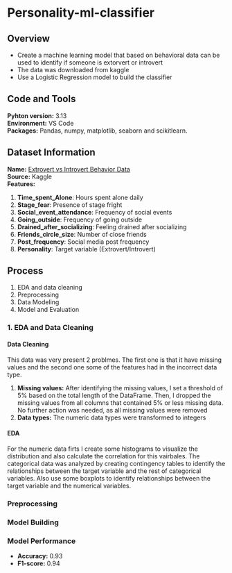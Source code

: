 # Personality-ml-classifier
## Overview
* Create a machine learning model that based on behavioral data can be used to identify if someone is extorvert or introvert
* The data was downloaded from kaggle
* Use a Logistic Regression model to build the classifier

## Code and Tools
**Pyhton version:** 3.13  
**Environment:** VS Code  
**Packages:** Pandas, numpy, matplotlib, seaborn and scikitlearn.  

## Dataset Information
**Name:** [Extrovert vs Introvert Behavior Data](https://www.kaggle.com/datasets/rakeshkapilavai/extrovert-vs-introvert-behavior-data?select=personality_dataset.csv)  
**Source:** Kaggle  
**Features:**
1. **Time_spent_Alone**: Hours spent alone daily  
2. **Stage_fear**: Presence of stage fright
3. **Social_event_attendance**: Frequency of social events
4. **Going_outside**: Frequency of going outside
5. **Drained_after_socializing**: Feeling drained after socializing
6. **Friends_circle_size**: Number of close friends
7. **Post_frequency**: Social media post frequency
8. **Personality**: Target variable (Extrovert/Introvert)

## **Process**
1. EDA and data cleaning
2. Preprocessing
3. Data Modeling
4. Model and Evaluation

### 1. EDA and Data Cleaning 
#### Data Cleaning
This data was very present 2 problmes. The first one is that it have missing values and the second one some of the features had in the incorrect data type.

1. **Missing values:** After identifying the missing values, I set a threshold of 5% based on the total length of the DataFrame. Then, I dropped the missing values from all columns that contained 5% or less missing data. No further action was needed, as all missing values were removed
2. **Data types:** The numeric data types were transformed to integers

#### EDA
For the numeric data firts I create some histograms to visualize the distribution and also calculate the correlation for this vairbales. The categorical data was analyzed by creating contingency tables to identify the relationships between the target variable and the rest of categorical variables. Also use some boxplots to identify relationships between the target variable and the numerical variables.



### Preprocessing

### Model Building 

### Model Performance

+ **Accuracy:** 0.93
+ **F1-score:** 0.94
